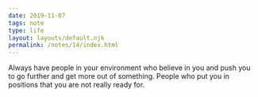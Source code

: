 ```yaml
---
date: 2019-11-07
tags: note
type: life
layout: layouts/default.njk
permalink: /notes/14/index.html
---
```


Always have people in your environment who believe in you and push you to go further and get more out of something. People who put you in positions that you are not really ready for.
